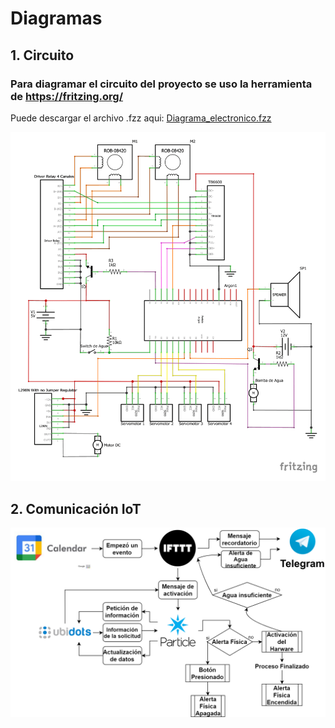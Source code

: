 # Diagramas
## 1. Circuito
### Para diagramar el circuito del proyecto se uso la herramienta de https://fritzing.org/ 
Puede descargar el archivo .fzz aqui: [Diagrama_electronico.fzz](https://github.com/WilberRojas/IoT_Dosificador/blob/main/Diagrama_electronico.fzz?raw=true)

![alt text](https://github.com/WilberRojas/IoT_Dosificador/blob/main/Circuito.png)

## 2. Comunicación IoT

![alt text](https://github.com/WilberRojas/IoT_Dosificador/blob/main/DiagramaIoT.png)
